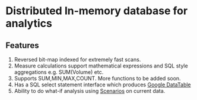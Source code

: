 # Distributed In-memory database for analytics #

## Features ##
  1. Reversed bit-map indexed for extremely fast scans.
  1. Measure calculations support mathematical expressions and SQL style aggregations e.g. SUM(Volume) etc.
  1. Supports SUM,MIN,MAX,COUNT. More functions to be added soon.
  1. Has a SQL select statement interface which produces [Google DataTable](https://developers.google.com/chart/interactive/docs/dev/dsl_javadocs/com/google/visualization/datasource/datatable/DataTable)
  1. Ability to do what-if analysis using [Scenarios](https://github.com/gauravsaxena81/bit-dekk/wiki/Scenario) on current data.

